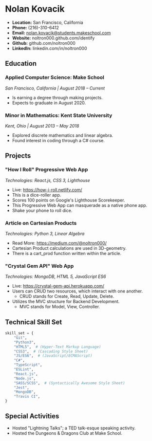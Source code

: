 # Nolan Kovacik
- **Location:** San Francisco, California
- **Phone:** (216)-310-6412
- **Email:** nolan.kovacik@students.makeschool.com
- **Website:** noltron000.github.com/identify
- **Github:** github.com/noltron000
- **LinkedIn:** linkedin.com/in/noltron000

## Education
### Applied Computer Science: Make School
*San Francisco, California | August 2018 &ndash; Current*
- Is earning a degree through making projects.
- Expects to graduate in August 2020.

### Minor in Mathematics: Kent State University
*Kent, Ohio | August 2013 &ndash; May 2018*
- Explored discrete mathematics and linear algebra.
- Found interest in coding through a C# course.

## Projects
### "How I Roll" Progressive Web App
*Technologies: React.js, CSS 3, Lighthouse*
- Live: https://how-i-roll.netlify.com/
- This is a dice-roller app.
- Scores 100 points on Google's Lighthouse Scorekeeper.
- This Progressive Web App can masquerade as a native phone app.
- Shake your phone to roll dice.

### Article on Cartesian Products
*Technologies: Python 3, Linear Algebra*
- Read More: https://medium.com/@noltron000/
- Cartesian Product calculations are used in 3D-geometry.
- There is a cart_prod function written within the article.

### "Crystal Gem API" Web App
*Technologies: MongoDB, HTML 5, JavaScript ES6*
- Live: https://crystal-gem-api.herokuapp.com/
- Users can CRUD two resources, which interact with one another.
	- CRUD stands for Create, Read, Update, Delete.
- Utilizes the MVC structure for Backend Development.
	- MVC stands for Model, View, Controller.

<!--
### "Ident-O-Fire" Jupyter Notebook
*Technologies: Keras, NumPy, Neural Networks*
- Read More: https://github.com/noltron000/ident-o-fire/
--->

## Technical Skill Set
```python
skill_set = {
	"Git",
	"Python3",
	"HTML5",  # (Hyper-Text Markup Language)
	"CSS3",  # (Cascading Style Sheet)
	"JS/ES6",  # (JavaScript/ECMAScript)
	"C#",
	"TypeScript",
	"ESLint",
	"React.js",
	"Node.js",
	"SASS/SCSS",  # (Syntactically Awesome Style Sheet)
	"Jest",
	"MongoDB",
	"Travis CI",
}
```

## Special Activities
- Hosted "Lightning Talks"; a TED talk-esque speaking activity.
- Hosted the Dungeons &amp; Dragons Club at Make School.
